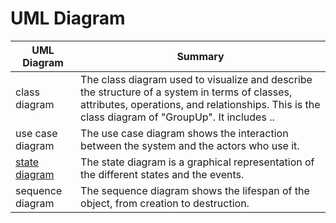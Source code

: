 
# UML Diagram # 

|UML Diagram|Summary|
|------|------|
|class diagram|The class diagram used to visualize and describe the structure of a system in terms of classes, attributes, operations, and relationships. This is the class diagram of "GroupUp". It includes .. |
|use case diagram|The use case diagram shows the interaction between the system and the actors who use it. |
|[state diagram](diagrams/stateDiagram.png)|The state diagram is a graphical representation of the different states and the events.  |
|sequence diagram|The sequence diagram shows the lifespan of the object, from creation to destruction.|
